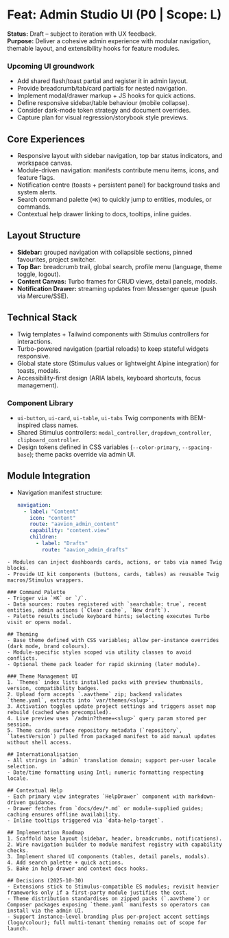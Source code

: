 # Feat: Admin Studio UI (P0 | Scope: L)

**Status:** Draft – subject to iteration with UX feedback.  
**Purpose:** Deliver a cohesive admin experience with modular navigation, themable layout, and extensibility hooks for feature modules.


### Upcoming UI groundwork
- Add shared flash/toast partial and register it in admin layout.
- Provide breadcrumb/tab/card partials for nested navigation.
- Implement modal/drawer markup + JS hooks for quick actions.
- Define responsive sidebar/table behaviour (mobile collapse).
- Consider dark-mode token strategy and document overrides.
- Capture plan for visual regression/storybook style previews.
## Core Experiences
- Responsive layout with sidebar navigation, top bar status indicators, and workspace canvas.
- Module-driven navigation: manifests contribute menu items, icons, and feature flags.
- Notification centre (toasts + persistent panel) for background tasks and system alerts.
- Search command palette (`⌘K`) to quickly jump to entities, modules, or commands.
- Contextual help drawer linking to docs, tooltips, inline guides.

## Layout Structure
- **Sidebar:** grouped navigation with collapsible sections, pinned favourites, project switcher.
- **Top Bar:** breadcrumb trail, global search, profile menu (language, theme toggle, logout).
- **Content Canvas:** Turbo frames for CRUD views, detail panels, modals.
- **Notification Drawer:** streaming updates from Messenger queue (push via Mercure/SSE).

## Technical Stack
- Twig templates + Tailwind components with Stimulus controllers for interactions.
- Turbo-powered navigation (partial reloads) to keep stateful widgets responsive.
- Global state store (Stimulus values or lightweight Alpine integration) for toasts, modals.
- Accessibility-first design (ARIA labels, keyboard shortcuts, focus management).

### Component Library
- `ui-button`, `ui-card`, `ui-table`, `ui-tabs` Twig components with BEM-inspired class names.
- Shared Stimulus controllers: `modal_controller`, `dropdown_controller`, `clipboard_controller`.
- Design tokens defined in CSS variables (`--color-primary`, `--spacing-base`); theme packs override via admin UI.

## Module Integration
- Navigation manifest structure:
  ```yaml
  navigation:
    - label: "Content"
      icon: "content"
      route: "aavion_admin_content"
      capability: "content.view"
      children:
        - label: "Drafts"
          route: "aavion_admin_drafts"
```
- Modules can inject dashboards cards, actions, or tabs via named Twig blocks.
- Provide UI kit components (buttons, cards, tables) as reusable Twig macros/Stimulus wrappers.

### Command Palette
- Trigger via `⌘K` or `/`.
- Data sources: routes registered with `searchable: true`, recent entities, admin actions (`Clear cache`, `New draft`).
- Palette results include keyboard hints; selecting executes Turbo visit or opens modal.

## Theming
- Base theme defined with CSS variables; allow per-instance overrides (dark mode, brand colours).
- Module-specific styles scoped via utility classes to avoid conflicts.
- Optional theme pack loader for rapid skinning (later module).

### Theme Management UI
1. `Themes` index lists installed packs with preview thumbnails, version, compatibility badges.
2. Upload form accepts `.aavtheme` zip; backend validates `theme.yaml`, extracts into `var/themes/<slug>`.
3. Activation toggles update project settings and triggers asset map rebuild (cached when precompiled).
4. Live preview uses `/admin?theme=<slug>` query param stored per session.
5. Theme cards surface repository metadata (`repository`, `latestVersion`) pulled from packaged manifest to aid manual updates without shell access.

## Internationalisation
- All strings in `admin` translation domain; support per-user locale selection.
- Date/time formatting using Intl; numeric formatting respecting locale.

## Contextual Help
- Each primary view integrates `HelpDrawer` component with markdown-driven guidance.
- Drawer fetches from `docs/dev/*.md` or module-supplied guides; caching ensures offline availability.
- Inline tooltips triggered via `data-help-target`.

## Implementation Roadmap
1. Scaffold base layout (sidebar, header, breadcrumbs, notifications).
2. Wire navigation builder to module manifest registry with capability checks.
3. Implement shared UI components (tables, detail panels, modals).
4. Add search palette + quick actions.
5. Bake in help drawer and context docs hooks.

## Decisions (2025-10-30)
- Extensions stick to Stimulus-compatible ES modules; revisit heavier frameworks only if a first-party module justifies the cost.
- Theme distribution standardises on zipped packs (`.aavtheme`) or Composer packages exposing `theme.yaml` manifests so operators can install via the admin UI.
- Support instance-level branding plus per-project accent settings (logo/colour); full multi-tenant theming remains out of scope for launch.
